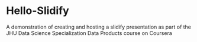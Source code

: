 # Hello-Slidify
A demonstration of creating and hosting a slidify presentation as part of the JHU Data Science Specialization Data Products course on Coursera

